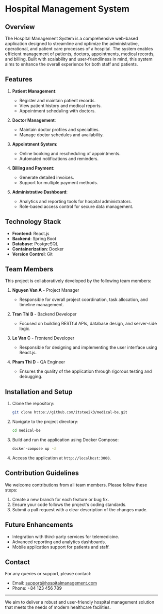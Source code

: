 # Hospital Management System

## Overview
The Hospital Management System is a comprehensive web-based application designed to streamline and optimize the administrative, operational, and patient care processes of a hospital. The system enables efficient management of patients, doctors, appointments, medical records, and billing. Built with scalability and user-friendliness in mind, this system aims to enhance the overall experience for both staff and patients.

## Features
1. **Patient Management**:
   - Register and maintain patient records.
   - View patient history and medical reports.
   - Appointment scheduling with doctors.

2. **Doctor Management**:
   - Maintain doctor profiles and specialties.
   - Manage doctor schedules and availability.

3. **Appointment System**:
   - Online booking and rescheduling of appointments.
   - Automated notifications and reminders.

4. **Billing and Payment**:
   - Generate detailed invoices.
   - Support for multiple payment methods.

5. **Administrative Dashboard**:
   - Analytics and reporting tools for hospital administrators.
   - Role-based access control for secure data management.

## Technology Stack
- **Frontend**: React.js
- **Backend**: Spring Boot
- **Database**: PostgreSQL
- **Containerization**: Docker
- **Version Control**: Git

## Team Members
This project is collaboratively developed by the following team members:
1. **Nguyen Van A** - Project Manager
   - Responsible for overall project coordination, task allocation, and timeline management.

2. **Tran Thi B** - Backend Developer
   - Focused on building RESTful APIs, database design, and server-side logic.

3. **Le Van C** - Frontend Developer
   - Responsible for designing and implementing the user interface using React.js.

4. **Pham Thi D** - QA Engineer
   - Ensures the quality of the application through rigorous testing and debugging.

## Installation and Setup
1. Clone the repository:
   ```bash
   git clone https://github.com/itstee2k3/medical-be.git
   ```

2. Navigate to the project directory:
   ```bash
   cd medical-be
   ```

3. Build and run the application using Docker Compose:
   ```bash
   docker-compose up -d
   ```

4. Access the application at `http://localhost:3000`.

## Contribution Guidelines
We welcome contributions from all team members. Please follow these steps:
1. Create a new branch for each feature or bug fix.
2. Ensure your code follows the project's coding standards.
3. Submit a pull request with a clear description of the changes made.

## Future Enhancements
- Integration with third-party services for telemedicine.
- Advanced reporting and analytics dashboards.
- Mobile application support for patients and staff.

## Contact
For any queries or support, please contact:
- Email: support@hospitalmanagement.com
- Phone: +84 123 456 789

---
We aim to deliver a robust and user-friendly hospital management solution that meets the needs of modern healthcare facilities.
